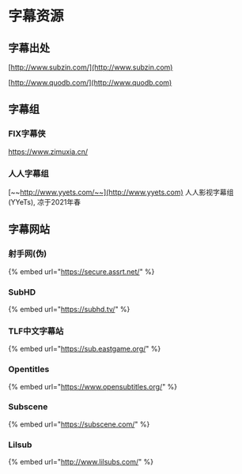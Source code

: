 # 字幕资源

## 字幕出处

[http://www.subzin.com/](http://www.subzin.com)

[http://www.quodb.com/](http://www.quodb.com)

## 字幕组

### **FIX字幕侠**

https://www.zimuxia.cn/

### 人人字幕组

[~~http://www.yyets.com/~~](http://www.yyets.com)
人人影视字幕组(YYeTs), 凉于2021年春

## 字幕网站

### 射手网(伪)

{% embed url="https://secure.assrt.net/" %}

### SubHD

{% embed url="https://subhd.tv/" %}

### TLF中文字幕站

{% embed url="https://sub.eastgame.org/" %}

### Opentitles

{% embed url="https://www.opensubtitles.org/" %}

### Subscene

{% embed url="https://subscene.com/" %}

### Lilsub

{% embed url="http://www.lilsubs.com/" %}

